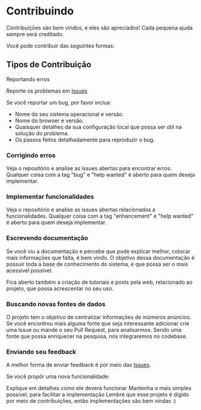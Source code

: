 # Contribuindo

Contribuições são bem vindos, e eles são apreciados! Cada pequena ajuda sempre será creditado.

Você pode contribuir das seguintes formas:

## Tipos de Contribuição

Reportando erros

Reporte os problemas em [Issues](https://github.com/gilsondev/buscaimoveis-scraper/issues)

Se você reportar um bug, por favor inclua:

* Nome do seu sistema operacional e versão.
* Nome do browser e versão.
* Quaisquer detalhes da sua configuração local que possa ser útil na solução do problema.
* Os passos feitos detalhadamente para reproduzir o bug.

### Corrigindo erros

Veja o repositório e analise as issues abertas para encontrar erros. Qualquer coisa com a tag "bug" e "help wanted" é aberto para quem deseja implementar.

### Implementar funcionalidades

Veja o repositório e analise as issues abertas relacionados a funcionalidades. Qualquer coisa com a tag "enhancement" e "help wanted" é aberto para quem deseja implementar.

### Escrevendo documentação

Se você viu a documentação e percebe que pode explicar melhor, colocar mais informações que falta, é bem vindo. O objetivo dessa documentação é possuir toda a base de conhecimento do sistema, e que possa ser o mais acessível possível.

Fica aberto também a criação de tutoriais e posts pela web, relacionado ao projeto, que possa acrescentar no seu uso.

### Buscando novas fontes de dados

O projeto tem o objetivo de centralizar informações de inúmeros anúncios. Se você encontrou mais alguma fonte que seja interessante adicionar crie uma Issue ou mande o seu Pull Request, para analisarmos. Sendo uma fonte que possa enriquecer na pesquisa, nós integraremos no codebase.

### Enviando seu feedback

A melhor forma de enviar feedback é por meio das [Issues](https://github.com/gilsondev/buscaimoveis-scraper/issues).

Se você propôr uma nova funcionalidade:

Explique em detalhes como ele deverá funcionar
Mantenha o mais simples possível, para facilitar a implementação
Lembre que esse projeto é digido por meio de contribuições, então implementações são bem vindas :)
